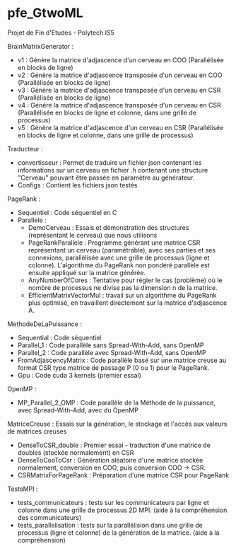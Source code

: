 # pfe_GtwoML
Projet de Fin d'Etudes - Polytech IS5

BrainMatrixGenerator :
- v1 : Génère la matrice d'adjascence d'un cerveau en COO (Parallélisée en blocks de ligne)
- v2 : Génère la matrice d'adjascence transposée d'un cerveau en COO (Parallélisée en blocks de ligne)
- v3 : Génère la matrice d'adjascence transposée d'un cerveau en CSR (Parallélisée en blocks de ligne)
- v4 : Génère la matrice d'adjascence transposée d'un cerveau en CSR (Parallélisée en blocks de ligne et colonne, dans une grille de processus)
- v5 : Génère la matrice d'adjascence d'un cerveau en CSR (Parallélisée en blocks de ligne et colonne, dans une grille de processus)

Traducteur :
- convertisseur : Permet de traduire un fichier json contenant les informations sur un cerveau en fichier .h contenant une structure "Cerveau" pouvant être passée en paramètre au générateur.
- Configs : Contient les fichiers json testés

PageRank :
- Sequentiel : Code séquentiel en C
- Parallele :
	- DemoCerveau : Essais et démonstration des structures (représentant le cerveau) que nous utilisons
	- PageRankParallele : Programme générant une matrice CSR représentant un cerveau (paramétrable), avec ses parties et ses connexions, parallélisée avec une grille de processus (ligne et colonne).
		L'algorithme du PageRank non pondéré parallèle est ensuite appliqué sur la matrice générée.
	- AnyNumberOfCores : Tentative pour régler le cas (problème) où le nombre de processus ne divise pas la dimension n de la matrice.
	- EfficientMatrixVectorMul : travail sur un algorithme du PageRank plus optimisé, en travaillent directement sur la matrice d'adjascence A.

MethodeDeLaPuissance :
- Sequential : Code séquentiel
- Parallel_1 : Code parallèle sans Spread-With-Add, sans OpenMP
- Parallel_2 : Code parallèle avec Spread-With-Add, sans OpenMP
- FromAdjascencyMatrix : Code parallèle basé sur une matrice creuse au format CSR type matrice de passage P (0 ou 1) pour le PageRank.
- Gpu : Code cuda 3 kernels (premier essai)

OpenMP :
- MP_Parallel_2_OMP : Code parallèle de la Méthode de la puissance, avec Spread-With-Add, avec du OpenMP

MatriceCreuse : Essais sur la génération, le stockage et l'accès aux valeurs de matrices creuses
- DenseToCSR_double : Premier essai - traduction d'une matrice de doubles (stockée normalement) en CSR
- DenseToCooToCsr : Génération aléatoire d'une matrice stockée normalement, conversion en COO, puis conversion COO -> CSR.
- CSRMatrixForPageRank : Préparation d'une matrice CSR pour PageRank

TestsMPI :
- tests_communicateurs : tests sur les communicateurs par ligne et colonne dans une grille de processus 2D MPI. (aide à la compréhension des communicateurs)
- tests_parallelisation : tests sur la parallélision dans une grille de processus (ligne et colonne) de la génération de la matrice. (aide à la compréhension)